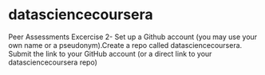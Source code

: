 # datasciencecoursera
Peer Assessments Excercise 2- Set up a Github account (you may use your own name or a pseudonym).Create a repo called datasciencecoursera. Submit the link to your GitHub account (or a direct link to your datasciencecoursera repo)
